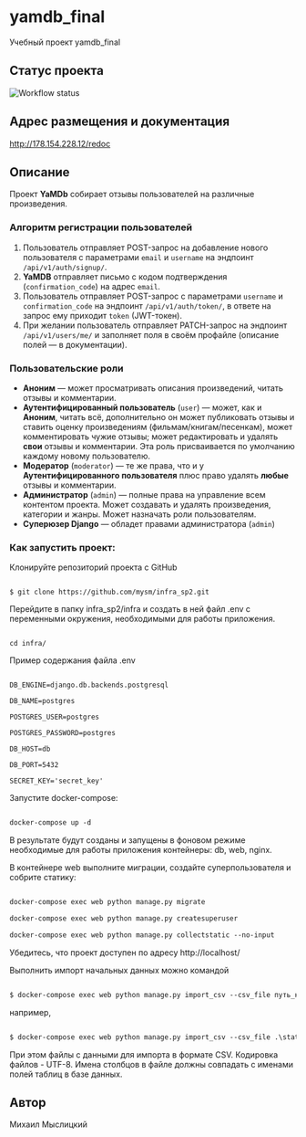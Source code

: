 # yamdb_final
 Учебный проект yamdb_final

## Статус проекта
![Workflow status](https://github.com/mysm/yamdb_final/actions/workflows/yamdb_workflow.yml/badge.svg)

## Адрес размещения и документация
 http://178.154.228.12/redoc

## Описание

Проект **YaMDb** собирает отзывы пользователей на различные произведения.

### Алгоритм регистрации пользователей

1. Пользователь отправляет POST-запрос на добавление нового пользователя с параметрами `email` и `username` на эндпоинт `/api/v1/auth/signup/`.
2. **YaMDB** отправляет письмо с кодом подтверждения (`confirmation_code`) на адрес  `email`.
3. Пользователь отправляет POST-запрос с параметрами `username` и `confirmation_code` на эндпоинт `/api/v1/auth/token/`, в ответе на запрос ему приходит `token` (JWT-токен).
4. При желании пользователь отправляет PATCH-запрос на эндпоинт `/api/v1/users/me/` и заполняет поля в своём профайле (описание полей — в документации).

### Пользовательские роли
- **Аноним** — может просматривать описания произведений, читать отзывы и комментарии.
- **Аутентифицированный пользователь** (`user`) — может, как и **Аноним**, читать всё, дополнительно он может публиковать отзывы и ставить оценку произведениям (фильмам/книгам/песенкам), может комментировать чужие отзывы; может редактировать и удалять **свои** отзывы и комментарии. Эта роль присваивается по умолчанию каждому новому пользователю.
- **Модератор** (`moderator`) — те же права, что и у **Аутентифицированного пользователя** плюс право удалять **любые** отзывы и комментарии.
- **Администратор** (`admin`) — полные права на управление всем контентом проекта. Может создавать и удалять произведения, категории и жанры. Может назначать роли пользователям. 
- **Суперюзер Django** — обладет правами администратора (`admin`)

### Как запустить проект:

Клонируйте репозиторий проекта c GitHub

```commandline

$ git clone https://github.com/mysm/infra_sp2.git

```

Перейдите в папку infra_sp2/infra и создать в ней файл .env с переменными окружения, необходимыми для работы приложения.

```commandline

cd infra/

```

Пример содержания файла .env

```

DB_ENGINE=django.db.backends.postgresql

DB_NAME=postgres

POSTGRES_USER=postgres

POSTGRES_PASSWORD=postgres

DB_HOST=db

DB_PORT=5432

SECRET_KEY='secret_key'

```

Запустите docker-compose:

```dockerfile

docker-compose up -d

```

В результате будут созданы и запущены в фоновом режиме необходимые для работы приложения контейнеры: db, web, nginx.

В контейнере web выполните миграции, создайте суперпользователя и собрите статику:

```dockerfile

docker-compose exec web python manage.py migrate

docker-compose exec web python manage.py createsuperuser

docker-compose exec web python manage.py collectstatic --no-input 

```

Убедитесь, что проект доступен по адресу http://localhost/


Выполнить импорт начальных данных можно командой

```dockerfile

$ docker-compose exec web python manage.py import_csv --csv_file путь_к_файлу --model имя_таблицы

```
например,

```dockerfile

$ docker-compose exec web python manage.py import_csv --csv_file .\static\data\users.csv --model reviews.User

```

При этом файлы с данными для импорта в формате CSV. Кодировка файлов - UTF-8.
Имена столбцов в файле должны совпадать с именами полей таблиц в базе данных.


## Автор

Михаил Мыслицкий